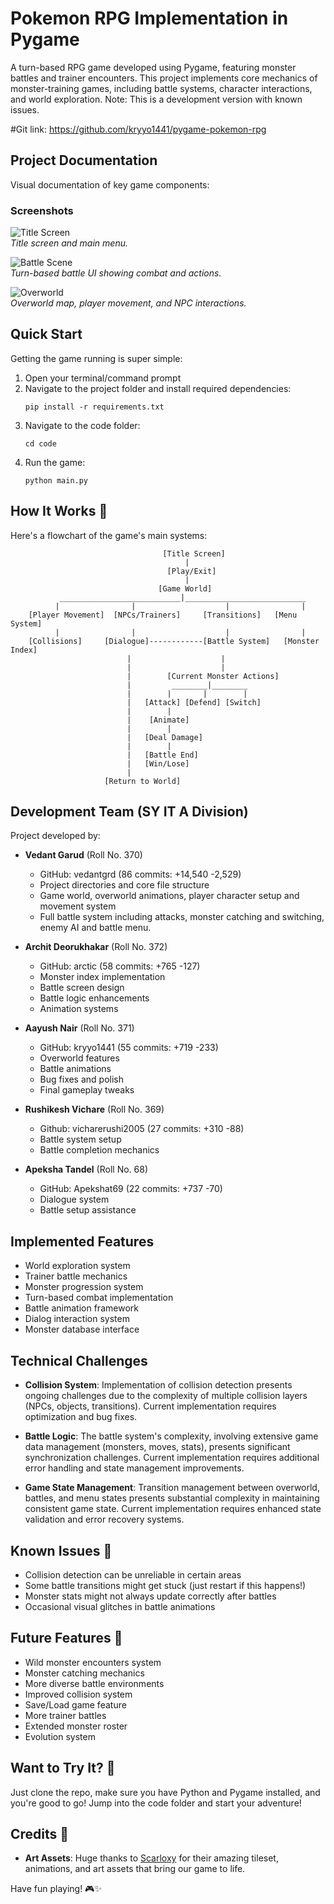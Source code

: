 # Pokemon RPG Implementation in Pygame

A turn-based RPG game developed using Pygame, featuring monster battles and trainer encounters. This project implements core mechanics of monster-training games, including battle systems, character interactions, and world exploration. Note: This is a development version with known issues.

#Git link: https://github.com/kryyo1441/pygame-pokemon-rpg

## Project Documentation

Visual documentation of key game components:

### Screenshots

![Title Screen](screenshots/title.png)  
*Title screen and main menu.*

![Battle Scene](screenshots/battle.png)  
*Turn-based battle UI showing combat and actions.*

![Overworld](screenshots/spawn.png)  
*Overworld map, player movement, and NPC interactions.*

## Quick Start

Getting the game running is super simple:
1. Open your terminal/command prompt
2. Navigate to the project folder and install required dependencies:
   ```
   pip install -r requirements.txt
   ```
3. Navigate to the code folder:
   ```
   cd code
   ```
4. Run the game:
   ```
   python main.py
   ```

## How It Works 🔄

Here's a flowchart of the game's main systems:

```
                                  [Title Screen]
                                       |
                                   [Play/Exit]
                                       |
                                 [Game World]
           ___________________________|___________________________
          |                |                    |                |
    [Player Movement]  [NPCs/Trainers]     [Transitions]   [Menu System]
          |                |                    |                |
    [Collisions]     [Dialogue]------------[Battle System]   [Monster Index]
                          |                    |
                          |                    |
                          |        [Current Monster Actions]
                          |         ________|________
                          |        |       |        |
                          |   [Attack] [Defend] [Switch]
                          |        |
                          |    [Animate]
                          |        |
                          |   [Deal Damage]
                          |        |
                          |   [Battle End]
                          |   [Win/Lose]
                          |
                     [Return to World]
```

## Development Team (SY IT A Division)

Project developed by:

* **Vedant Garud** (Roll No. 370)
  - GitHub: vedantgrd (86 commits: +14,540 -2,529)
  - Project directories and core file structure
  - Game world, overworld animations, player character setup and movement system
  - Full battle system including attacks, monster catching and switching, enemy AI and battle menu.

* **Archit Deorukhakar** (Roll No. 372)
  - GitHub: arctic (58 commits: +765 -127)
  - Monster index implementation
  - Battle screen design
  - Battle logic enhancements
  - Animation systems

* **Aayush Nair** (Roll No. 371)
  - GitHub: kryyo1441 (55 commits: +719 -233)
  - Overworld features
  - Battle animations
  - Bug fixes and polish
  - Final gameplay tweaks

* **Rushikesh Vichare** (Roll No. 369)
  - Github: vicharerushi2005 (27 commits: +310 -88)
  - Battle system setup
  - Battle completion mechanics

* **Apeksha Tandel** (Roll No. 68)
  - GitHub: Apekshat69 (22 commits: +737 -70)
  - Dialogue system
  - Battle setup assistance

## Implemented Features

* World exploration system
* Trainer battle mechanics
* Monster progression system
* Turn-based combat implementation
* Battle animation framework
* Dialog interaction system
* Monster database interface

## Technical Challenges

* **Collision System**: Implementation of collision detection presents ongoing challenges due to the complexity of multiple collision layers (NPCs, objects, transitions). Current implementation requires optimization and bug fixes.

* **Battle Logic**: The battle system's complexity, involving extensive game data management (monsters, moves, stats), presents significant synchronization challenges. Current implementation requires additional error handling and state management improvements.

* **Game State Management**: Transition management between overworld, battles, and menu states presents substantial complexity in maintaining consistent game state. Current implementation requires enhanced state validation and error recovery systems.

## Known Issues 🐛

* Collision detection can be unreliable in certain areas
* Some battle transitions might get stuck (just restart if this happens!)
* Monster stats might not always update correctly after battles
* Occasional visual glitches in battle animations

## Future Features 🚀

* Wild monster encounters system
* Monster catching mechanics
* More diverse battle environments
* Improved collision system
* Save/Load game feature
* More trainer battles
* Extended monster roster
* Evolution system

## Want to Try It? 🎯

Just clone the repo, make sure you have Python and Pygame installed, and you're good to go! Jump into the code folder and start your adventure!

## Credits 🎨

* **Art Assets**: Huge thanks to [Scarloxy](https://scarloxy.itch.io/mpwsp01) for their amazing tileset, animations, and art assets that bring our game to life.

Have fun playing! 🎮✨
